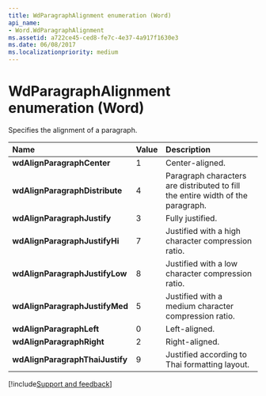 ```yaml
---
title: WdParagraphAlignment enumeration (Word)
api_name:
- Word.WdParagraphAlignment
ms.assetid: a722ce45-ced8-fe7c-4e37-4a917f1630e3
ms.date: 06/08/2017
ms.localizationpriority: medium
---
```



# WdParagraphAlignment enumeration (Word)

Specifies the alignment of a paragraph.



|Name|Value|Description|
|:-----|:-----|:-----|
| **wdAlignParagraphCenter**|1|Center-aligned.|
| **wdAlignParagraphDistribute**|4|Paragraph characters are distributed to fill the entire width of the paragraph.|
| **wdAlignParagraphJustify**|3|Fully justified.|
| **wdAlignParagraphJustifyHi**|7|Justified with a high character compression ratio.|
| **wdAlignParagraphJustifyLow**|8|Justified with a low character compression ratio.|
| **wdAlignParagraphJustifyMed**|5|Justified with a medium character compression ratio.|
| **wdAlignParagraphLeft**|0|Left-aligned.|
| **wdAlignParagraphRight**|2|Right-aligned.|
| **wdAlignParagraphThaiJustify**|9|Justified according to Thai formatting layout.|

[!include[Support and feedback](~/includes/feedback-boilerplate.md)]